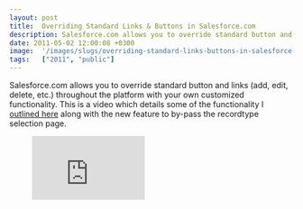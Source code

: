 ```yaml
---
layout: post
title:  Overriding Standard Links & Buttons in Salesforce.com
description: Salesforce.com allows you to override standard button and links (add, edit, delete, etc.) throughout the platform with your own customized functionality. This is a video which details some of the functionality I outlined here along with the new feature to by-pass the recordtype selection page.
date: 2011-05-02 12:00:08 +0300
image:  '/images/slugs/overriding-standard-links-buttons-in-salesforce-com.jpg'
tags:   ["2011", "public"]
---
```

<p>Salesforce.com allows you to override standard button and links (add, edit, delete, etc.) throughout the platform with your own customized functionality. This is a video which details some of the functionality I <a href="/2009/06/26/overriding-standard-links-with-visualforce-pages/">outlined here</a> along with the new feature to by-pass the recordtype selection page.</p>
<figure class="kg-card kg-embed-card"><iframe width="200" height="113" src="https://www.youtube.com/embed/kiCbsoOF6so?feature=oembed" frameborder="0" allow="accelerometer; autoplay; clipboard-write; encrypted-media; gyroscope; picture-in-picture" allowfullscreen></iframe></figure>
